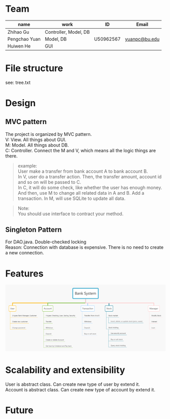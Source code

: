 # Team
|name|work|ID|Email|
|----|----|----|----|
|Zhihao Gu|Controller, Model, DB|||
|Pengchao Yuan|Model, DB|U50962567|yuanpc@bu.edu|
|Huiwen He|GUI|||

# File structure
see: tree.txt

# Design

## MVC pattern
The project is organized by MVC pattern.  
V: View. All things about GUI.  
M: Model. All things about DB.  
C: Controller. Connect the M and V, which means all the logic things are there.

>example:  
User make a transfer from bank account A to bank account B.  
In V, user do a transfer action. Then, the transfer amount, account id and so on will be passed to C.  
In C, it will do some check, like whether the user has enough money. And then, use M to change all related data in A and
B. Add a transaction. 
In M, will use SQLite to update all data.

>Note:  
You should use interface to contract your method.

## Singleton Pattern  
For DAO.java. Double-checked locking  
Reason: Connection with database is expensive. There is no need to create a new connection.

# Features
![Features](BankSystem.png)

# Scalability and extensibility
User is abstract class. Can create new type of user by extend it.  
Account is abstract class.  Can create new type of account by extend it.

# Future

